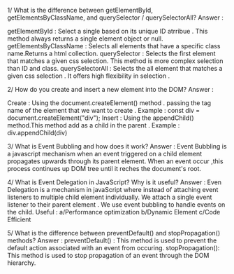 1/ What is the difference between getElementById, getElementsByClassName, and querySelector / querySelectorAll?
Answer : 

getElementById : Select a single based on its unique ID atrribue . This method always returns a single element object or null.
getElementsByClassName : Selects all elements that have a specific class name.Returns a html collection.
querySelector : Selects the first element that matches a given css selection. This method is more complex selection than ID and class.
querySelectorAll : Selects the all element that matches a given css selection . It offers high flexibility in selection .

2/ How do you create and insert a new element into the DOM?
Answer : 

Create : Using the document.createElement() method . passing the tag name of the element that we want to create .
  Example : const div = document.createElement("div");
Insert : Using the appendChild() method.This method add as a child in the parent .
  Example : div.appendChild(div)

3/ What is Event Bubbling and how does it work?
Answer : Event Bubbling is a javascript mechanism when an event triggered on a child element propagates upwards through its parent element.
When an event occur ,this process continues up DOM tree until it reches the document's root.

4/ What is Event Delegation in JavaScript? Why is it useful?
Answer : Even Delegation is a mechanism in javaScript where instead of attaching event listeners to multiple child element individually.
We attach a single event listener to their parent element . We use event bubbling to handle events on the child.
Useful : a/Performance optimization
         b/Dynamic Element
         c/Code Efficient

5/ What is the difference between preventDefault() and stopPropagation() methods?
Answer : 
 preventDefault() : This method is used to prevent the default action associated with an event from occuring.
 stopPropagation(): This method is used to stop propagation of an event through the DOM hierarchy.
